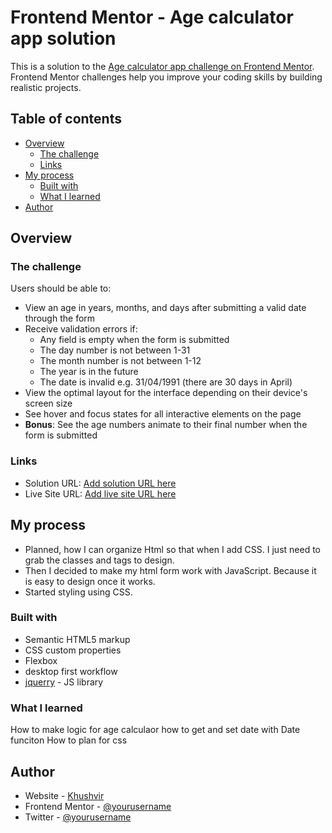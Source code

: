 # Frontend Mentor - Age calculator app solution

This is a solution to the [Age calculator app challenge on Frontend Mentor](https://www.frontendmentor.io/challenges/age-calculator-app-dF9DFFpj-Q). Frontend Mentor challenges help you improve your coding skills by building realistic projects.

## Table of contents

- [Overview](#overview)
  - [The challenge](#the-challenge)
  - [Links](#links)
- [My process](#my-process)
  - [Built with](#built-with)
  - [What I learned](#what-i-learned)
- [Author](#author)


## Overview

### The challenge

Users should be able to:

- View an age in years, months, and days after submitting a valid date through the form
- Receive validation errors if:
  - Any field is empty when the form is submitted
  - The day number is not between 1-31
  - The month number is not between 1-12
  - The year is in the future
  - The date is invalid e.g. 31/04/1991 (there are 30 days in April)
- View the optimal layout for the interface depending on their device's screen size
- See hover and focus states for all interactive elements on the page
- **Bonus**: See the age numbers animate to their final number when the form is submitted

### Links

- Solution URL: [Add solution URL here](https://github.com/Khushvircheema/Age-Calculator)
- Live Site URL: [Add live site URL here]([https://your-live-site-url.com](https://khushvircheema.github.io/Age-Calculator/))

## My process

- Planned, how I can organize Html so that when I add CSS. I just need to grab the classes and tags to design.
- Then I decided to make my html form work with JavaScript. Because it is easy to design once it works.
- Started styling using CSS.

### Built with

- Semantic HTML5 markup
- CSS custom properties
- Flexbox
- desktop first workflow
- [jquerry](https://reactjs.org/) - JS library

### What I learned

How to make logic for age calculaor
how to get and set date with Date funciton
How to plan for css 



## Author

- Website - [Khushvir](https://www.your-site.com)
- Frontend Mentor - [@yourusername](https://www.frontendmentor.io/profile/yourusername)
- Twitter - [@yourusername](https://www.twitter.com/yourusername)

